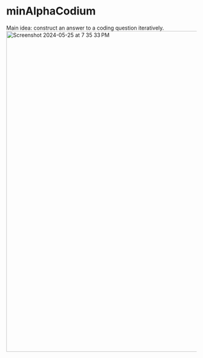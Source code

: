 # minAlphaCodium
Main idea: construct an answer to a coding question iteratively.
<img width="850" alt="Screenshot 2024-05-25 at 7 35 33 PM" src="https://github.com/pr0x7/minAlphaCodium/assets/113177500/4d4a8d4e-4e40-4204-a1b0-d3e3f28c5436">

